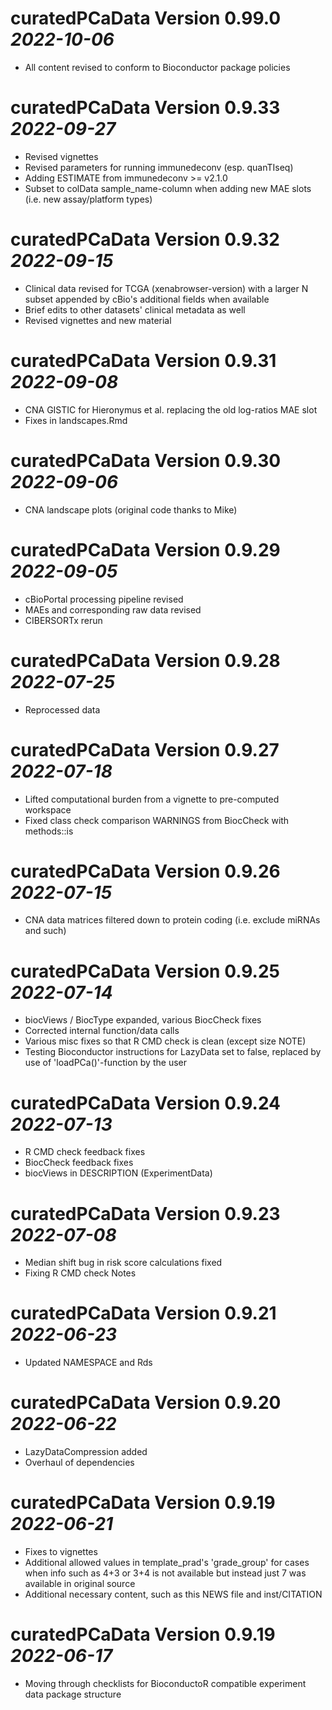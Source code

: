 # curatedPCaData Version 0.99.0 _2022-10-06_

* All content revised to conform to Bioconductor package policies

# curatedPCaData Version 0.9.33 _2022-09-27_
  
* Revised vignettes
* Revised parameters for running immunedeconv (esp. quanTIseq)
* Adding ESTIMATE from immunedeconv >= v2.1.0
* Subset to colData sample_name-column when adding new MAE slots (i.e. new assay/platform types)

# curatedPCaData Version 0.9.32 _2022-09-15_

* Clinical data revised for TCGA (xenabrowser-version) with a larger N subset appended by cBio's additional fields when available
* Brief edits to other datasets' clinical metadata as well
* Revised vignettes and new material

# curatedPCaData Version 0.9.31 _2022-09-08_

* CNA GISTIC for Hieronymus et al. replacing the old log-ratios MAE slot
* Fixes in landscapes.Rmd

# curatedPCaData Version 0.9.30 _2022-09-06_

* CNA landscape plots (original code thanks to Mike)

# curatedPCaData Version 0.9.29 _2022-09-05_

* cBioPortal processing pipeline revised
* MAEs and corresponding raw data revised
* CIBERSORTx rerun

# curatedPCaData Version 0.9.28 _2022-07-25_

* Reprocessed data

# curatedPCaData Version 0.9.27 _2022-07-18_

* Lifted computational burden from a vignette to pre-computed workspace
* Fixed class check comparison WARNINGS from BiocCheck with methods::is 

# curatedPCaData Version 0.9.26 _2022-07-15_

* CNA data matrices filtered down to protein coding (i.e. exclude miRNAs and such)

# curatedPCaData Version 0.9.25 _2022-07-14_

* biocViews / BiocType expanded, various BiocCheck fixes
* Corrected internal function/data calls
* Various misc fixes so that R CMD check is clean (except size NOTE)
* Testing Bioconductor instructions for LazyData set to false, replaced by use of 'loadPCa()'-function by the user

# curatedPCaData Version 0.9.24 _2022-07-13_

* R CMD check feedback fixes
* BiocCheck feedback fixes
* biocViews in DESCRIPTION (ExperimentData)

# curatedPCaData Version 0.9.23 _2022-07-08_

* Median shift bug in risk score calculations fixed
* Fixing R CMD check Notes

# curatedPCaData Version 0.9.21 _2022-06-23_

* Updated NAMESPACE and Rds

# curatedPCaData Version 0.9.20 _2022-06-22_

* LazyDataCompression added
* Overhaul of dependencies

# curatedPCaData Version 0.9.19 _2022-06-21_

* Fixes to vignettes
* Additional allowed values in template_prad's 'grade_group' for cases when info such as 4+3 or 3+4 is not available but instead just 7 was available in original source
* Additional necessary content, such as this NEWS file and inst/CITATION

# curatedPCaData Version 0.9.19 _2022-06-17_

* Moving through checklists for BioconductoR compatible experiment data package structure
